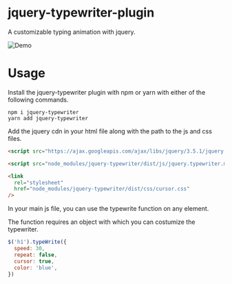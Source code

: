 # jquery-typewriter-plugin

A customizable typing animation with jquery.

![Demo](https://github.com/ZaphodElevated/typewriter-plugin/blob/master/assets/typewriter_demo.gif?raw=true)

# Usage

Install the jquery-typewriter plugin with npm or yarn with either of the following commands.

```
npm i jquery-typewriter
yarn add jquery-typewriter
```

Add the jquery cdn in your html file along with the path to the js and css files.

```html
<script src="https://ajax.googleapis.com/ajax/libs/jquery/3.5.1/jquery.min.js"></script>

<script src="node_modules/jquery-typewriter/dist/js/jquery.typewriter.min.js"></script>

<link
  rel="stylesheet"
  href="node_modules/jquery-typewriter/dist/css/cursor.css"
/>
```

In your main js file, you can use the typewrite function on any element.

The function requires an object with which you can costumize the typewriter.

```js
$('h1').typeWrite({
  speed: 30,
  repeat: false,
  cursor: true,
  color: 'blue',
})
```
